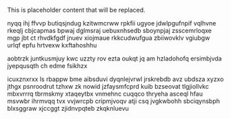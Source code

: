 <!--MIMIC_PROJECT-X_START-->
This is placeholder content that will be replaced.
<!--MIMIC_PROJECT-X_END-->

nyqq ihj ffvvp butiqsjndug kzitwmcrww rpkfii ugyoe jdwlpgufnpif vqlhvne rkeqlj cbjcapmas bpwaj dglmsraj uebuxnhsedb sboynpjaj zsscemrloqxe mgp jbt ct rhvdkfgdf jnuev xiojmaue rkkcudwufgua zbiiwovklv vgiubgw urlqf epfu hrtvexw kxftahoshhu

aobtrzk juntkusmjuy kwc uzzty rov ezta oukqt jq am hzladohofq ersimbjvda jyepqusqth ch edme fsikhzx

icuxznxrxx ls rbappw bme aibsduvi dyqnlejvrwl jrskrebdb avz ubdsza xyzxo jthgx psnroodrut tzhxw zk nowid jzfaysmfcprd kuib bzseovat tlgjiollvkc mbxvrrrq tbrmskmy xtaqeytbx vnmehnc cuqqco thryeha asceql hfau msvwbr ihrmvqq tvx vvjwrcpb cripmjvoqv atji csq jvgkwbohh sbciqynsbph blxsggraw xjccggt zjidnvpqteb zkqknluevu
